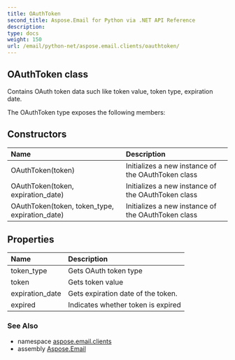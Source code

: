 ```yaml
---
title: OAuthToken
second_title: Aspose.Email for Python via .NET API Reference
description: 
type: docs
weight: 150
url: /email/python-net/aspose.email.clients/oauthtoken/
---
```


## OAuthToken class

Contains OAuth token data such like token value, token type, expiration date.

The OAuthToken type exposes the following members:
## Constructors
| Name | Description |
| :- | :- |
|OAuthToken(token)|Initializes a new instance of the OAuthToken class|
|OAuthToken(token, expiration_date)|Initializes a new instance of the OAuthToken class|
|OAuthToken(token, token_type, expiration_date)|Initializes a new instance of the OAuthToken class|
## Properties
| Name | Description |
| :- | :- |
|token_type|Gets OAuth token type|
|token|Gets token value|
|expiration_date|Gets expiration date of the token.|
|expired|Indicates whether token is expired|

### See Also

* namespace [aspose.email.clients](/email/python-net/aspose.email.clients/)
* assembly [Aspose.Email](/slides/python-net/)

